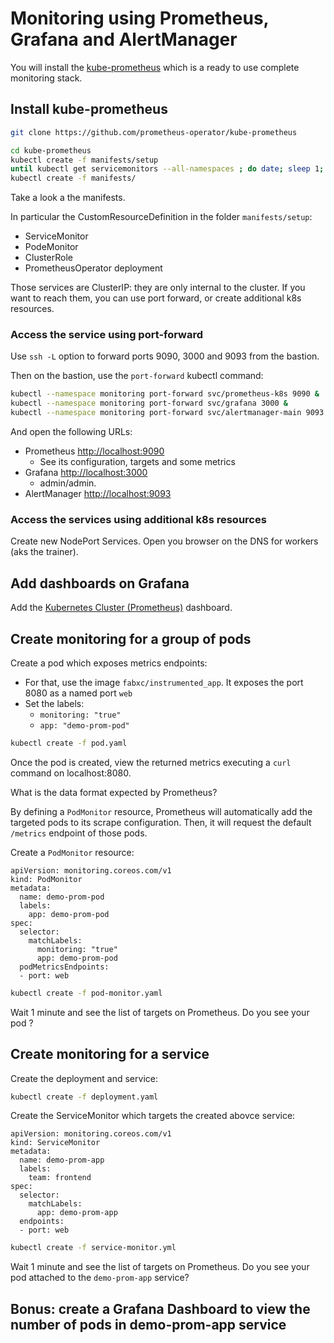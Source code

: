 # Monitoring using Prometheus, Grafana and AlertManager

You will install the [kube-prometheus](https://github.com/prometheus-operator/kube-prometheus) which is a ready to use complete monitoring stack.

## Install kube-prometheus

```sh
git clone https://github.com/prometheus-operator/kube-prometheus

cd kube-prometheus
kubectl create -f manifests/setup
until kubectl get servicemonitors --all-namespaces ; do date; sleep 1; echo ""; done
kubectl create -f manifests/
````

Take a look a the manifests. 

In particular the CustomResourceDefinition in the folder `manifests/setup`:
* ServiceMonitor
* PodeMonitor
* ClusterRole
* PrometheusOperator deployment

Those services are ClusterIP: they are only internal to the cluster.
If you want to reach them, you can use port forward, or create additional k8s resources.

### Access the service using port-forward

Use `ssh -L` option to forward ports 9090, 3000 and 9093 from the bastion.

Then on the bastion,  use the `port-forward` kubectl command:
```sh
kubectl --namespace monitoring port-forward svc/prometheus-k8s 9090 &
kubectl --namespace monitoring port-forward svc/grafana 3000 &
kubectl --namespace monitoring port-forward svc/alertmanager-main 9093 &
```

And open the following URLs:
* Prometheus [http://localhost:9090](http://localhost:9090)
  * See its configuration, targets and some metrics
* Grafana [http://localhost:3000](http://localhost:3000)
  * admin/admin.
* AlertManager [http://localhost:9093](http://localhost:9093)

### Access the services using additional k8s resources

Create new NodePort Services.
Open you browser on the DNS for workers (aks the trainer).

## Add dashboards on Grafana

Add the [Kubernetes Cluster (Prometheus)](https://grafana.com/grafana/dashboards/6417) dashboard.

## Create monitoring for a group of pods

Create a pod which exposes metrics endpoints:
* For that, use the image `fabxc/instrumented_app`. It exposes the port 8080 as a named port `web`
* Set the labels:
  * `monitoring: "true"`
  * `app: "demo-prom-pod"`

```sh
kubectl create -f pod.yaml
```

Once the pod is created, view the returned metrics executing a `curl` command on localhost:8080.

What is the data format expected by Prometheus?

By defining a `PodMonitor` resource, Prometheus will automatically add the targeted pods to its scrape configuration.
Then, it will request the default `/metrics` endpoint of those pods.

Create a `PodMonitor` resource:
```
apiVersion: monitoring.coreos.com/v1
kind: PodMonitor
metadata:
  name: demo-prom-pod
  labels:
    app: demo-prom-pod
spec:
  selector:
    matchLabels:
      monitoring: "true"
      app: demo-prom-pod
  podMetricsEndpoints:
  - port: web
```

```sh
kubectl create -f pod-monitor.yaml
```

Wait 1 minute and see the list of targets on Prometheus.
Do you see your pod ?

## Create monitoring for a service

Create the deployment and service:
```sh
kubectl create -f deployment.yaml
```

Create the ServiceMonitor which targets the created abovce service:
```
apiVersion: monitoring.coreos.com/v1
kind: ServiceMonitor
metadata:
  name: demo-prom-app
  labels:
    team: frontend
spec:
  selector:
    matchLabels:
      app: demo-prom-app
  endpoints:
  - port: web
```

```sh
kubectl create -f service-monitor.yml
```

Wait 1 minute and see the list of targets on Prometheus.
Do you see your pod attached to the `demo-prom-app` service?

## Bonus: create a Grafana Dashboard to view the number of pods in demo-prom-app service
